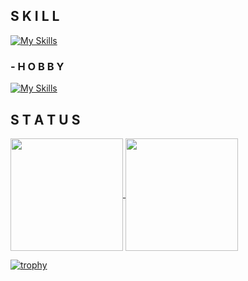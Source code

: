 ## S K I L L

[![My Skills](https://skillicons.dev/icons?i=python,vscode)](https://skillicons.dev)

### - H O B B Y

[![My Skills](https://skillicons.dev/icons?i=c,go,powershell,bash,pytorch,blender)](https://skillicons.dev)

## S T A T U S

<p>
  <a href="https://github.com/anuraghazra/github-readme-stats">
    <img height="180px" align="center" src="https://github-readme-stats-sigma-five.vercel.app/api/top-langs/?username=kazuya0202&theme=dark&layout=compact" />
  </a>
  <a href="https://github.com/anuraghazra/convoychat">
    <img height="180px" align="center" src="https://github-readme-stats-sigma-five.vercel.app/api?username=kazuya0202&count_private=true&theme=dark&show_icons=true" />
  </a>
</p>

[![trophy](https://github-profile-trophy.vercel.app/?username=kazuya0202&theme=onestar&row=1&column=7&margin-w=4)](https://github.com/ryo-ma/github-profile-trophy)

